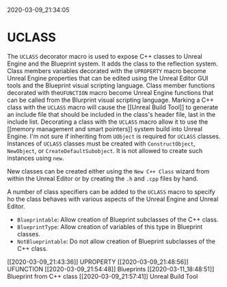 2020-03-09_21:34:05

#  UCLASS
The `UCLASS` decorator macro is used to expose C++ classes to Unreal Engine and the Blueprint system. It adds the class to the reflection system.
Class members variables decorated with the `UPROPERTY` macro become Unreal Engine properties that can be edited using the Unreal Editor GUI tools and the Blueprint visual scripting language.
Class member functions decorated with the`UFUNCTION` macro become Unreal Engine functions that can be called from the Blurprint visual scripting language.
Marking a C++ class with the `UCLASS` macro will cause the [[Unreal Build Tool]] to generate an include file that should be included in the class's header file, last in the include list.
Decorating a class with the `UCLASS` macro allow it to use the [[memory management and smart pointers]] system build into Unreal Engine.
I'm not sure if inheriting from `UObject` is required for `UCLASS` classes.
Instances of `UCLASS` classes must be created with `ConstructObject`, `NewObject`, or `CreateDefaultSubobject`. It is not allowed to create such instances using `new`.

New classes can be created either using the `New C++ Class` wizard from within the Unreal Editor or by creating the `.h` and `.cpp` files by hand. 

A number of class specifiers can be added to the `UCLASS` macro to specify ho the class behaves with various aspects of the Unreal Engine and Unreal Editor.

- `Blueprintable`: Allow creation of Blueprint subclasses of the C++ class.
- `BlueprintType`: Allow creation of variables of this type in Blueprint classes.
- `NotBlueprintable`: Do not allow creation of Blueprint subclasses of the C++ class.

[[2020-03-09_21:43:36]] UPROPERTY
[[2020-03-09_21:48:56]] UFUNCTION
[[2020-03-09_21:54:48]] Blueprints
[[2020-03-11_18:48:51]] Blueprint from C++ class
[[2020-03-09_21:57:41]] Unreal Build Tool
